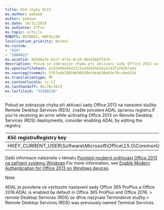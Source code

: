 ```yaml
---
title: Kód chyby 0x15
ms.author: pebaum
author: pebaum
ms.date: 10/31/2018
ms.audience: ITPro
ms.topic: article
ROBOTS: NOINDEX, NOFOLLOW
localization_priority: Normal
ms.custom:
- "919"
- "2000022"
ms.assetid: 0d566afe-b21f-4f1b-8ca9-4b4d3b0f5435
description: Pokud se zobrazuje chyba při aktivaci sady Office 2013 na nasazení služby Remote Desktop Services (RDS), zvažte povolení ADAL úpravou registru.
ms.openlocfilehash: e2249d8ebbd2313c64dda5656a3243fa76d97a9a
ms.sourcegitcommit: 5fb7a4b28859690020efdea630d03e70cc0e6334
ms.translationtype: MT
ms.contentlocale: cs-CZ
ms.lasthandoff: 06/28/2019
ms.locfileid: "35388238"
---
```

<span data-ttu-id="ed289-103">Pokud se zobrazuje chyba při aktivaci sady Office 2013 na nasazení služby Remote Desktop Services (RDS), zvažte povolení ADAL úpravou registru.</span><span class="sxs-lookup"><span data-stu-id="ed289-103">If you're receiving an error while activating Office 2013 on Remote Desktop Services (RDS) deployments, consider enabling ADAL by editing the registry.</span></span>
  
|<span data-ttu-id="ed289-104">**Klíč registru**</span><span class="sxs-lookup"><span data-stu-id="ed289-104">**Registry key**</span></span>|<span data-ttu-id="ed289-105">**Typ**</span><span class="sxs-lookup"><span data-stu-id="ed289-105">**Type**</span></span>|<span data-ttu-id="ed289-106">**Hodnota**</span><span class="sxs-lookup"><span data-stu-id="ed289-106">**Value**</span></span>|
|:-----|:-----|:-----|
|<span data-ttu-id="ed289-107">HKEY_CURRENT_USER\Software\Microsoft\Office\15.0\Common\Identity\EnableADAL</span><span class="sxs-lookup"><span data-stu-id="ed289-107">HKEY_CURRENT_USER\Software\Microsoft\Office\15.0\Common\Identity\EnableADAL</span></span>  <br/> |<span data-ttu-id="ed289-108">REG_DWORD</span><span class="sxs-lookup"><span data-stu-id="ed289-108">REG_DWORD</span></span>  <br/> |<span data-ttu-id="ed289-109">1</span><span class="sxs-lookup"><span data-stu-id="ed289-109">1</span></span>  <br/> |

<span data-ttu-id="ed289-110">Další informace naleznete v tématu [Povolení moderní ověřování Office 2013 na zařízení systému Windows](https://docs.microsoft.com/office365/admin/security-and-compliance/enable-modern-authentication).</span><span class="sxs-lookup"><span data-stu-id="ed289-110">For more information, see [Enable Modern Authentication for Office 2013 on Windows devices](https://docs.microsoft.com/office365/admin/security-and-compliance/enable-modern-authentication).</span></span>
  
> [!NOTE]
>  <span data-ttu-id="ed289-111">ADAL je povolena ve výchozím nastavení sady Office 365 ProPlus a Office 2016.</span><span class="sxs-lookup"><span data-stu-id="ed289-111">ADAL is enabled by default in Office 365 ProPlus and Office 2016.</span></span> <span data-ttu-id="ed289-112">> remote Desktop Services (RDS) se dříve nazývala Terminálové služby.</span><span class="sxs-lookup"><span data-stu-id="ed289-112">>  Remote Desktop Services (RDS) was previously named Terminal Services.</span></span>
  